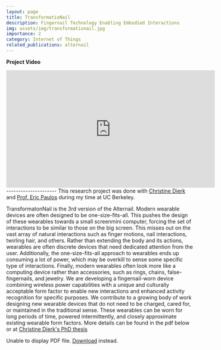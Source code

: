 ```yaml
---
layout: page
title: TransformatioNail
description: Fingernail Technology Enabling Embodied Interactions
img: assets/img/transformationail.jpg
importance: 2
category: Internet of Things
related_publications: alternail
---
```


<b> Project Video </b>

<iframe width="560" height="315" src="https://www.youtube.com/embed/BmZs_S0UJiI?si=l14XLNjkvBn2t71W" title="YouTube video player" frameborder="0" allow="accelerometer; autoplay; clipboard-write; encrypted-media; gyroscope; picture-in-picture; web-share" allowfullscreen></iframe>
---------------------
This research project was done with <a href="https://www.christinedierk.com/">Christine Dierk</a> and <a href="http://www.paulos.net/">Prof. Eric Paulos</a> during my time at UC Berkeley.

TransformatonNail is the 3rd version of the Alternail. Modern wearable devices are often designed to be one-size-fits-all. This pushes the design of these wearables towards a small screenmini computer, forcing the set of interactions to be similar to those on the big screen. This misses out on the vast array of natural interactions such as finger motions, nail interactions, twirling hair, and others. Rather than extending the body and its actions, wearables are often discrete devices that need dedicated attention from the user. Additionally, the one-size-fits-all approach to wearables ends up consuming a lot of power, which may be overkill to sense some specific type of interactions. Finally, modern wearables often look more like a computing device rather than accessories, such as rings, chains, false-fingernails, and jewelry. We are developing a fingernail-worn device combining wireless power capabilities with a unique and culturally acceptable form factor to enable new interactions and enhanced activity recognition for specific purposes. We contribute to a growing body of work designing new wearable devices that do not need to be charged, cared for, or maintained in the traditional sense. These wearables can be worn for long periods of time, powered intermittently, and closely approximate existing wearable form factors. More details can be found in the pdf below or at <a href="https://www2.eecs.berkeley.edu/Pubs/TechRpts/2020/EECS-2020-138.html"> Christine Dierk's PhD thesis </a>

 <object data="/assets/pdf/transformationail.pdf" type="application/pdf" width="100%" height="500px">
      <p>Unable to display PDF file. <a href="/assets/pdf/transformationail.pdf">Download</a> instead.</p>



